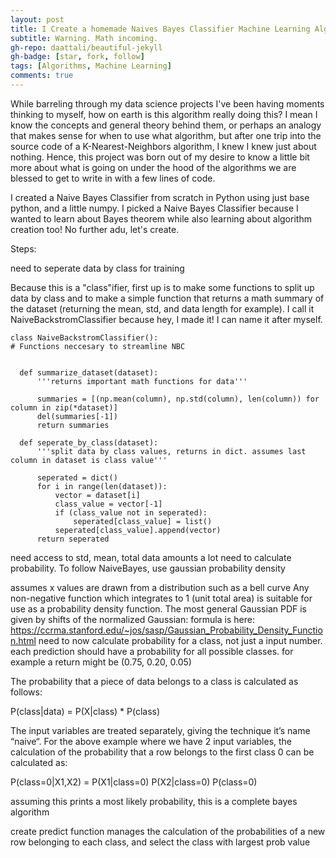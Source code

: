 ```yaml
---
layout: post
title: I Create a homemade Naives Bayes Classifier Machine Learning Algorithm
subtitle: Warning. Math incoming.
gh-repo: daattali/beautiful-jekyll
gh-badge: [star, fork, follow]
tags: [Algorithms, Machine Learning]
comments: true
---
```


  While barreling through my data science projects I've been having moments thinking to myself, how on earth is this algorithm really doing this?
  I mean I know the concepts and general theory behind them, or perhaps an analogy that makes sense for when to use what algorithm, but after one trip into the source
  code of a K-Nearest-Neighbors algorithm, I knew I knew just about nothing. 
  Hence, this project was born out of my desire to know a little bit more about what is going on under the hood of the algorithms we are blessed to get to write in with a few lines of code.
  
  
  I created a Naive Bayes Classifier from scratch in Python using just base python, and a little numpy. I picked a Naive Bayes Classifier because I wanted to learn about Bayes theorem while also learning about algorithm creation too! No further adu, let's create.
  

Steps:

need to seperate data by class for training

Because this is a "class"ifier, first up is to make some functions to split up data by class and to make a simple function that returns a math summary of the dataset (returning the mean, std, and data length for example). I call it NaiveBackstromClassifier because hey, I made it! I can name it after myself.

    class NaiveBackstromClassifier():
    # Functions neccesary to streamline NBC

    
      def summarize_dataset(dataset):
          '''returns important math functions for data'''

          summaries = [(np.mean(column), np.std(column), len(column)) for column in zip(*dataset)]
          del(summaries[-1])
          return summaries

      def seperate_by_class(dataset):
          '''split data by class values, returns in dict. assumes last column in dataset is class value'''

          seperated = dict()
          for i in range(len(dataset)):
              vector = dataset[i]
              class_value = vector[-1]
              if (class_value not in seperated):
                  seperated[class_value] = list()
              seperated[class_value].append(vector)
          return seperated

need access to std, mean, total data amounts a lot
need to calculate probability. To follow NaiveBayes, use gaussian probability density

assumes x values are drawn from a distribution such as a bell curve
Any non-negative function which integrates to 1 (unit total area) is suitable for use as a probability density function. The most general Gaussian PDF is given by shifts of the normalized Gaussian: formula is here: https://ccrma.stanford.edu/~jos/sasp/Gaussian_Probability_Density_Function.html
need to now calculate probability for a class, not just a input number. each prediction should have a probability for all possible classes. for example a return might be (0.75, 0.20, 0.05)

The probability that a piece of data belongs to a class is calculated as follows:

P(class|data) = P(X|class) * P(class)

The input variables are treated separately, giving the technique it’s name “naive“. For the above example where we have 2 input variables, the calculation of the probability that a row belongs to the first class 0 can be calculated as:

P(class=0|X1,X2) = P(X1|class=0) P(X2|class=0) P(class=0)

assuming this prints a most likely probability, this is a complete bayes algorithm

create predict function
manages the calculation of the probabilities of a new row belonging to each class, and select the class with largest prob value

